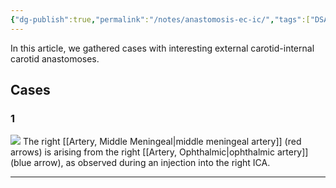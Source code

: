 ```yaml
---
{"dg-publish":true,"permalink":"/notes/anastomosis-ec-ic/","tags":["DSA","anatomy"],"created":"2023-09-14T14:09:03.788-07:00","updated":"2023-10-10T20:54:45.943-07:00"}
---
```


In this article, we gathered cases with interesting external carotid-internal carotid anastomoses.

## Cases

### 1

![](https://i.imgur.com/O3RCMBz.jpg)
The right [[Artery, Middle Meningeal\|middle meningeal artery]] (red arrows) is arising from the right [[Artery, Ophthalmic\|ophthalmic artery]] (blue arrow), as observed during an injection into the right ICA.

--- 

